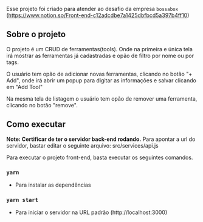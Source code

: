 Esse projeto foi criado para atender ao desafio da empresa `bossabox` (https://www.notion.so/Front-end-c12adcdbe7a1425dbfbcd5a397b4ff10)

## Sobre o projeto

O projeto é um CRUD de ferramentas(tools). Onde na primeira e única tela irá mostrar as ferramentas já cadastradas
e opão de filtro por nome ou por tags.

O usuário tem opão de adicionar novas ferramentas, clicando no botão "+ Add", onde irá abrir um popup para digitar as informações e salvar clicando em "Add Tool"

Na mesma tela de listagem o usuário tem opão de remover uma ferramenta, clicando no botão "remove".

## Como executar

**Note: Certificar de ter o servidor back-end rodando.**
Para apontar a url do servidor, bastar editar o seguinte arquivo:
src/services/api.js

Para executar o projeto front-end, basta executar os seguintes comandos.

### `yarn`
- Para instalar as dependências

### `yarn start`
- Para iniciar o servidor na URL padrão (http://localhost:3000)
